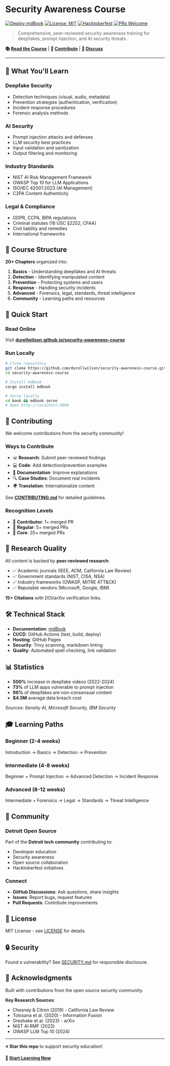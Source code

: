 # Security Awareness Course

[![Deploy mdBook](https://github.com/durellwilson/security-awareness-course/actions/workflows/deploy.yml/badge.svg)](https://github.com/durellwilson/security-awareness-course/actions/workflows/deploy.yml)
[![License: MIT](https://img.shields.io/badge/License-MIT-yellow.svg)](https://opensource.org/licenses/MIT)
[![Hacktoberfest](https://img.shields.io/badge/Hacktoberfest-2025-orange.svg)](https://hacktoberfest.com)
[![PRs Welcome](https://img.shields.io/badge/PRs-welcome-brightgreen.svg)](CONTRIBUTING.md)

> Comprehensive, peer-reviewed security awareness training for deepfakes, prompt injection, and AI security threats.

**📚 [Read the Course](https://durellwilson.github.io/security-awareness-course/)** | **🤝 [Contribute](CONTRIBUTING.md)** | **💬 [Discuss](https://github.com/durellwilson/security-awareness-course/discussions)**

---

## 🎯 What You'll Learn

### Deepfake Security
- Detection techniques (visual, audio, metadata)
- Prevention strategies (authentication, verification)
- Incident response procedures
- Forensic analysis methods

### AI Security
- Prompt injection attacks and defenses
- LLM security best practices
- Input validation and sanitization
- Output filtering and monitoring

### Industry Standards
- NIST AI Risk Management Framework
- OWASP Top 10 for LLM Applications
- ISO/IEC 42001:2023 (AI Management)
- C2PA Content Authenticity

### Legal & Compliance
- GDPR, CCPA, BIPA regulations
- Criminal statutes (18 USC §2252, CFAA)
- Civil liability and remedies
- International frameworks

## 📖 Course Structure

**20+ Chapters** organized into:

1. **Basics** - Understanding deepfakes and AI threats
2. **Detection** - Identifying manipulated content
3. **Prevention** - Protecting systems and users
4. **Response** - Handling security incidents
5. **Advanced** - Forensics, legal, standards, threat intelligence
6. **Community** - Learning paths and resources

## 🚀 Quick Start

### Read Online
Visit **[durellwilson.github.io/security-awareness-course](https://durellwilson.github.io/security-awareness-course/)**

### Run Locally
```bash
# Clone repository
git clone https://github.com/durellwilson/security-awareness-course.git
cd security-awareness-course

# Install mdBook
cargo install mdbook

# Serve locally
cd book && mdbook serve
# Open http://localhost:3000
```

## 🤝 Contributing

We welcome contributions from the security community!

### Ways to Contribute
- 📊 **Research**: Submit peer-reviewed findings
- 💻 **Code**: Add detection/prevention examples
- 📝 **Documentation**: Improve explanations
- 🔍 **Case Studies**: Document real incidents
- 🌍 **Translation**: Internationalize content

See **[CONTRIBUTING.md](CONTRIBUTING.md)** for detailed guidelines.

### Recognition Levels
- 🌱 **Contributor**: 1+ merged PR
- 🌿 **Regular**: 5+ merged PRs
- 🌳 **Core**: 20+ merged PRs

## 🔬 Research Quality

All content is backed by **peer-reviewed research**:

- ✅ Academic journals (IEEE, ACM, California Law Review)
- ✅ Government standards (NIST, CISA, NSA)
- ✅ Industry frameworks (OWASP, MITRE ATT&CK)
- ✅ Reputable vendors (Microsoft, Google, IBM)

**15+ Citations** with DOI/arXiv verification links.

## 🛠️ Technical Stack

- **Documentation**: [mdBook](https://rust-lang.github.io/mdBook/)
- **CI/CD**: GitHub Actions (test, build, deploy)
- **Hosting**: GitHub Pages
- **Security**: Trivy scanning, markdown linting
- **Quality**: Automated spell checking, link validation

## 📊 Statistics

- **500%** increase in deepfake videos (2022-2024)
- **73%** of LLM apps vulnerable to prompt injection
- **96%** of deepfakes are non-consensual content
- **$4.5M** average data breach cost

*Sources: Sensity AI, Microsoft Security, IBM Security*

## 🎓 Learning Paths

### Beginner (2-4 weeks)
Introduction → Basics → Detection → Prevention

### Intermediate (4-8 weeks)
Beginner + Prompt Injection → Advanced Detection → Incident Response

### Advanced (8-12 weeks)
Intermediate + Forensics → Legal → Standards → Threat Intelligence

## 🌟 Community

### Detroit Open Source
Part of the **Detroit tech community** contributing to:
- Developer education
- Security awareness
- Open source collaboration
- Hacktoberfest initiatives

### Connect
- **GitHub Discussions**: Ask questions, share insights
- **Issues**: Report bugs, request features
- **Pull Requests**: Contribute improvements

## 📜 License

MIT License - see [LICENSE](LICENSE) for details.

## 🔒 Security

Found a vulnerability? See [SECURITY.md](SECURITY.md) for responsible disclosure.

## 🙏 Acknowledgments

Built with contributions from the open source security community.

**Key Research Sources**:
- Chesney & Citron (2019) - California Law Review
- Tolosana et al. (2020) - Information Fusion
- Greshake et al. (2023) - arXiv
- NIST AI RMF (2023)
- OWASP LLM Top 10 (2024)

---

**⭐ Star this repo** to support security education!

**🚀 [Start Learning Now](https://durellwilson.github.io/security-awareness-course/)**
